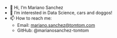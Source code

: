 - 👋 Hi, I’m Mariano Sanchez
- 👀 I’m interested in Data Science, cars and doggos!
- 📫 How to reach me:
  - Email: mariano.sanchez@tomtom.com
  - GitHub: @marianosanchez-tomtom  

<!---
marianosanchez-tomtom/marianosanchez-tomtom is a ✨ special ✨ repository because its `README.md` (this file) appears on your GitHub profile.
You can click the Preview link to take a look at your changes.
--->
